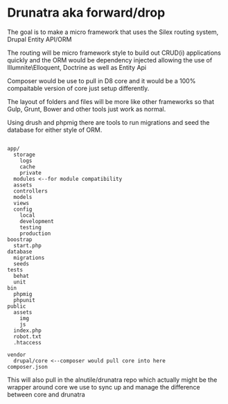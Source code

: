 # Drunatra aka forward/drop

The goal is to make a micro framework that uses the Silex routing system, Drupal Entity API/ORM 


The routing will be micro framework style to build out CRUD(i) applications quickly and the ORM would be dependency injected allowing the use of Illumnite\Elloquent, Doctrine as well as Entity Api

Composer would be use to pull in D8 core and it would be a 100% compaitable version of core just setup differently.

The layout of folders and files will be more like other frameworks so that Gulp, Grunt, Bower and other tools just work as normal.

Using drush and phpmig there are tools to run migrations and seed the database for either style of ORM.


~~~

app/
  storage
    logs
    cache
    private
  modules <--for module compatibility
  assets
  controllers
  models
  views
  config
    local
    development
    testing
    production
boostrap
  start.php
database
  migrations
  seeds
tests
  behat
  unit
bin
  phpmig
  phpunit
public
  assets
    img
    js
  index.php
  robot.txt
  .htaccess

vendor
  drupal/core <--composer would pull core into here
composer.json
~~~

This will also pull in the alnutile/drunatra repo which actually might be the wrapper around core we use to sync up and manage the difference between core and drunatra
